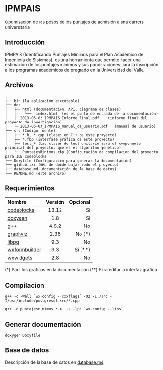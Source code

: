 # IPMPAIS
Optimización de los pesos de los puntajes de admisión a una carrera
universitaria

## Introducción
IPMPAIS (Identificando Puntajes Mínimos para el Plan Académico de Ingeniería
de Sistemas), es una herramienta que permite hacer una estimación de los
puntajes mínimos y sus ponderaciones para la inscripción a los programas
académicos de pregrado en la Universidad del Valle.

## Archivos

    .
    ├── bin (la aplicación ejecutable)
    ├── doc
    │   ├── html (documentación, API, diagrama de clases)
    │   │    └──  index.html  (es el punto de entrada de la documentación)
    │   ├─ 2013-05-02_IPMPAIS_Informe_Final.pdf    (informe final del proyecto de investigación)
    │   └─ 2013-05-03_IPMPAIS_manual_de_usuario.pdf   (manual de usuario)
    ├── src (Código fuente)
    │   ├── *.h, *.cpp (clases en C++ de este proyecto)
    │   ├── *.fbp (interfase gráfica de este proyecto)
    │   ├── test_* (Las clases de test unitario para el componente principal del proyecto, que es el algoritmo genético)
    │   └── PuntajesMinimos.cbp (Configuración de compilacion del proyecto para IDE codeblocks
    ├── Doxyfile (Configuración para generar la documentación)
    ├── github.txt (URL de donde bajar todo el proyecto)
    ├── database.md (documentación de la base de datos)
    └── README.md (este archivo)


## Requerimientos

Nombre          | Versión | Opcional
:--             | :--:    | --:
[codeblocks]    | 13.12   | Si
[doxygen]       | 1.8     | Si
[g++]           | 4.8.2   | No
[graphviz]      | 2.36    | No (\*)
[libpq]         | 9.3     | No
[wxformbuilder] | 9.3     | Si (\*\*)
[wxwidgets]     | 2.8     | No

(\*) Para los graficos en la documentación
(\*\*) Para editar la interfaz grafica


## Compilacion

``g++ -c -Wall `wx-config --cxxflags` -O2 -I./src -I/usr/include/postgresql src/*.cpp``

``g++ -o puntajesMinimos *.o  -s -lpq `wx-config --libs` ``


## Generar documentación
`doxygen Doxyfile`

## Base de datos
Descripción de la base de datos en [database.md](database.md).

[codeblocks]:http://www.codeblocks.org/
[doxygen]:http://www.stack.nl/~dimitri/doxygen/
[g++]:https://www.gnu.org/software/gcc/releases.html
[libpq]:http://www.postgresql.org/docs/9.3/static/libpq.html
[wxformbuilder]:http://sourceforge.net/projects/wxformbuilder/
[wxwidgets]:http://www.wxwidgets.org/
[graphviz]:http://www.graphviz.org/
